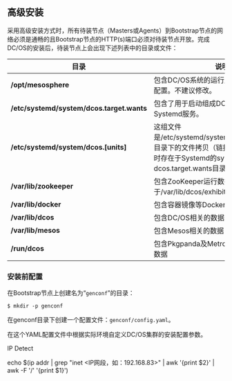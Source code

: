 ## 高级安装

采用高级安装方式时，所有待装节点（Masters或Agents）到Bootstrap节点的网络必须是通畅的且Bootstrap节点的HTTP(s)端口必须对待装节点开放。完成DC/OS的安装后，待装节点上会出现下述列表中的目录或文件：

| 目录 | 说明 |
| --- | --- |
| **/opt/mesosphere** | 包含DC/OS系统的运行脚本，依赖库和集群配置。不建议修改。 |
| **/etc/systemd/system/dcos.target.wants** | 包含了用于启动组成DC/OS系统的所有Systemd服务。 |
| **/etc/systemd/system/dcos.[units]** | 这组文件是/etc/systemd/system/dcos.target.wants目录下的文件拷贝（链接），这些文件必须同时存在于Systemd的system目录和dcos.target.wants目录中。 |
|**/var/lib/zookeeper** | 包含ZooKeeper运行数据(默认情况下位于/var/lib/dcos/exhibitor/zookeeper下)。|
| **/var/lib/docker** | 包含容器镜像等Docker相关数据 |
| **/var/lib/dcos** | 包含DC/OS相关的数据 |
| **/var/lib/mesos** | 包含Mesos相关的数据|
| **/run/dcos** | 包含Pkgpanda及Metronome等服务相关的数据|

### 安装前配置

在Bootstrap节点上创建名为“`genconf`”的目录：

```
$ mkdir -p genconf
```

在genconf目录下创建一个配置文件：`genconf/config.yaml`。

在这个YAML配置文件中根据实际环境自定义DC/OS集群的安装配置参数。


IP Detect

echo $\(ip addr \| grep "inet &lt;IP网段，如：192.168.83&gt;" \| awk '{print $2}' \| awk -F '\/' '{print $1}'\)

